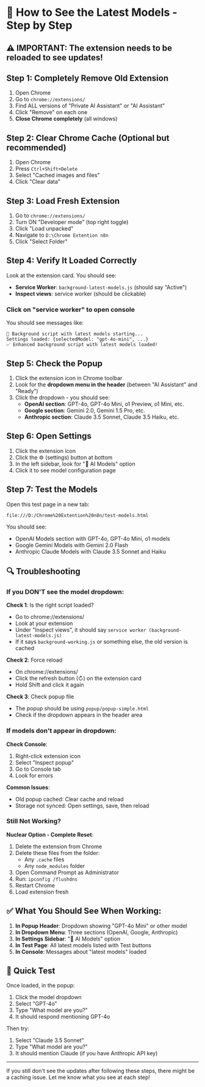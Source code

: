 # 🔄 How to See the Latest Models - Step by Step

## ⚠️ IMPORTANT: The extension needs to be reloaded to see updates!

## Step 1: Completely Remove Old Extension
1. Open Chrome
2. Go to `chrome://extensions/`
3. Find ALL versions of "Private AI Assistant" or "AI Assistant"
4. Click "Remove" on each one
5. **Close Chrome completely** (all windows)

## Step 2: Clear Chrome Cache (Optional but recommended)
1. Open Chrome
2. Press `Ctrl+Shift+Delete`
3. Select "Cached images and files"
4. Click "Clear data"

## Step 3: Load Fresh Extension
1. Go to `chrome://extensions/`
2. Turn ON "Developer mode" (top right toggle)
3. Click "Load unpacked"
4. Navigate to `D:\Chrome Extention n8n`
5. Click "Select Folder"

## Step 4: Verify It Loaded Correctly
Look at the extension card. You should see:
- **Service Worker**: `background-latest-models.js` (should say "Active")
- **Inspect views**: service worker (should be clickable)

### Click on "service worker" to open console
You should see messages like:
```
🚀 Background script with latest models starting...
Settings loaded: {selectedModel: "gpt-4o-mini", ...}
✅ Enhanced background script with latest models loaded!
```

## Step 5: Check the Popup
1. Click the extension icon in Chrome toolbar
2. Look for the **dropdown menu in the header** (between "AI Assistant" and "Ready")
3. Click the dropdown - you should see:
   - **OpenAI section**: GPT-4o, GPT-4o Mini, o1 Preview, o1 Mini, etc.
   - **Google section**: Gemini 2.0, Gemini 1.5 Pro, etc.
   - **Anthropic section**: Claude 3.5 Sonnet, Claude 3.5 Haiku, etc.

## Step 6: Open Settings
1. Click the extension icon
2. Click the ⚙️ (settings) button at bottom
3. In the left sidebar, look for "🧠 AI Models" option
4. Click it to see model configuration page

## Step 7: Test the Models
Open this test page in a new tab:
```
file:///D:/Chrome%20Extention%20n8n/test-models.html
```

You should see:
- OpenAI Models section with GPT-4o, GPT-4o Mini, o1 models
- Google Gemini Models with Gemini 2.0 Flash
- Anthropic Claude Models with Claude 3.5 Sonnet and Haiku

## 🔍 Troubleshooting

### If you DON'T see the model dropdown:

**Check 1**: Is the right script loaded?
- Go to chrome://extensions/
- Look at your extension
- Under "Inspect views", it should say `service worker (background-latest-models.js)`
- If it says `background-working.js` or something else, the old version is cached

**Check 2**: Force reload
- On chrome://extensions/
- Click the refresh button (↻) on the extension card
- Hold Shift and click it again

**Check 3**: Check popup file
- The popup should be using `popup/popup-simple.html`
- Check if the dropdown appears in the header area

### If models don't appear in dropdown:

**Check Console**:
1. Right-click extension icon
2. Select "Inspect popup"
3. Go to Console tab
4. Look for errors

**Common Issues**:
- Old popup cached: Clear cache and reload
- Storage not synced: Open settings, save, then reload

### Still Not Working?

**Nuclear Option - Complete Reset**:
1. Delete the extension from Chrome
2. Delete these files from the folder:
   - Any `.cache` files
   - Any `node_modules` folder
3. Open Command Prompt as Administrator
4. Run: `ipconfig /flushdns`
5. Restart Chrome
6. Load extension fresh

## ✅ What You Should See When Working:

1. **In Popup Header**: Dropdown showing "GPT-4o Mini" or other model
2. **In Dropdown Menu**: Three sections (OpenAI, Google, Anthropic)
3. **In Settings Sidebar**: "🧠 AI Models" option
4. **In Test Page**: All latest models listed with Test buttons
5. **In Console**: Messages about "latest models" loaded

## 📝 Quick Test
Once loaded, in the popup:
1. Click the model dropdown
2. Select "GPT-4o"
3. Type "What model are you?"
4. It should respond mentioning GPT-4o

Then try:
1. Select "Claude 3.5 Sonnet"
2. Type "What model are you?"
3. It should mention Claude (if you have Anthropic API key)

---

If you still don't see the updates after following these steps, there might be a caching issue. Let me know what you see at each step!